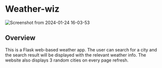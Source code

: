 # Weather-wiz

![Screenshot from 2024-01-24 16-03-53](https://github.com/morikeli/weather-wiz/assets/78599959/d166aae2-d321-4845-abb5-2ce31e277660)

## Overview

This is a Flask web-based weather app. The user can search for a city and the search result will be displayed with the relevant weather info.
The website also displays 3 random cities on every page refresh.
